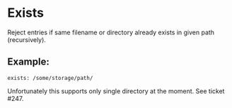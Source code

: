 # Exists

Reject entries if same filename or directory already exists in given path (recursively).

## Example:

```
exists: /some/storage/path/
```

Unfortunately this supports only single directory at the moment. See ticket #247.